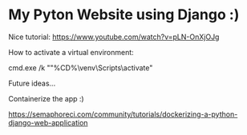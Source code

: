 # My Pyton Website using Django :)


Nice tutorial: https://www.youtube.com/watch?v=pLN-OnXjOJg

How to activate a virtual environment:

cmd.exe /k ""%CD%\venv\Scripts\activate"

Future ideas...

Containerize the app :)

https://semaphoreci.com/community/tutorials/dockerizing-a-python-django-web-application